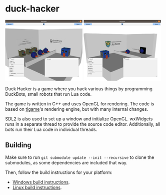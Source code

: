 # duck-hacker
<p float="left">
	<img src="./img/screenshot01.png" alt="Game screenshot" width="49%" />
	<img src="./img/screenshot02.png" alt="Game screenshot" width="49%" />
</p>

Duck Hacker is a game where you hack various things by programming DuckBots, small robots that run Lua code.

The game is written in C++ and uses OpenGL for rendering. The code is based on [tigame](https://github.com/thatoddmailbox/tigame)'s rendering engine, but with many internal changes.

SDL2 is also used to set up a window and initialize OpenGL. wxWidgets runs in a separate thread to provide the source code editor. Additionally, all bots run their Lua code in individual threads.

## Building
Make sure to run `git submodule update --init --recursive` to clone the submodules, as some dependencies are included that way.

Then, follow the build instructions for your platform:
* [Windows build instructions](./docs/build-windows.md).
* [Linux build instructions](./docs/build-linux.md).

